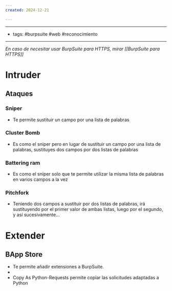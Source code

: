 ```yaml
---
created: 2024-12-21

---
```

---------
- tags: #burpsuite  #web #reconocimiento 
------

*En caso de necesitar usar BurpSuite para HTTPS, mirar [[BurpSuite para HTTPS]]*

# Intruder
## Ataques
### Sniper
- Te permite sustituir un campo por una lista de palabras

### Cluster Bomb
- Es como el sniper pero en lugar de sustituir un campo por una lista de palabras, sustituyes dos campos por dos listas de palabras

### Battering ram
- Es como el sniper solo que te permite utilizar la misma lista de palabras en varios campos a la vez

### Pitchfork
-  Teniendo dos campos a sustituir por dos listas de palabras, irá sustituyendo por el primer valor de ambas listas, luego por el segundo, y así sucesivamente...

# Extender
## BApp Store
- Te permite añadir extensiones a BurpSuite. 
- 
- Copy As Python-Requests permite copiar las solicitudes adaptadas a Python  




